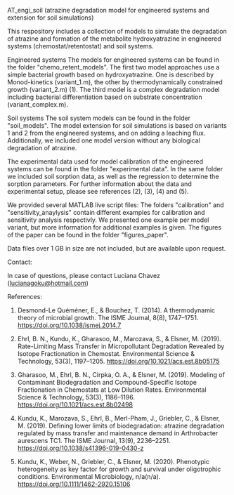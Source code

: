 AT_engi_soil (atrazine degradation model for engineered systems and extension for soil simulations)

This respository includes a collection of models to simulate the degradation of atrazine and formation of the metabolite hydroxyatrazine in engineered systems (chemostat/retentostat) and soil systems.

Engineered systems
The models for engineered systems can be found in the folder "chemo_retent_models".
The first two model approaches use a simple bacterial growth based on hydroxyatrazine. One is described by Monod-kinetics (variant_1.m), the other by thermodynamically constrained growth (variant_2.m) (1).
The third model is a complex degradation model including bacterial differentiation based on substrate concentration (variant_complex.m).

Soil systems
The soil system models can be found in the folder "soil_models".
The model extension for soil simulations is based on variants 1 and 2 from the engineered systems, and on adding a leaching flux.
Additionally, we included one model version without any biological degradation of atrazine.

The experimental data used for model calibration of the engineered systems can be found in the folder "experimental data". In the same folder we included soil sorption data, as well as the regression to determine the sorption parameters.
For further information about the data and experimental setup, please see references (2), (3), (4) and (5).

We provided several MATLAB live script files:
The folders "calibration" and "sensitivity_anaylysis" contain different examples for calibration and sensitivity analysis respectivly. We presented one example per model variant, but more information for additional examples is given.
The figures of the paper can be found in the folder "figures_paper".

Data files over 1 GB in size are not included, but are available upon request.

Contact:

In case of questions, please contact Luciana Chavez (lucianagoku@hotmail.com)

References:

1. Desmond-Le Quéméner, E., & Bouchez, T. (2014). A thermodynamic theory of microbial growth. The ISME Journal, 8(8), 1747–1751. https://doi.org/10.1038/ismej.2014.7

2. Ehrl, B. N., Kundu, K., Gharasoo, M., Marozava, S., & Elsner, M. (2019). Rate-Limiting Mass Transfer in Micropollutant Degradation Revealed by Isotope Fractionation in Chemostat. Environmental Science & Technology, 53(3), 1197–1205. https://doi.org/10.1021/acs.est.8b05175

3. Gharasoo, M., Ehrl, B. N., Cirpka, O. A., & Elsner, M. (2019). Modeling of Contaminant Biodegradation and Compound-Specific Isotope Fractionation in Chemostats at Low Dilution Rates. Environmental Science & Technology, 53(3), 1186–1196. https://doi.org/10.1021/acs.est.8b02498

4. Kundu, K., Marozava, S., Ehrl, B., Merl-Pham, J., Griebler, C., & Elsner, M. (2019). Defining lower limits of biodegradation: atrazine degradation regulated by mass transfer and maintenance demand in Arthrobacter aurescens TC1. The ISME Journal, 13(9), 2236–2251. https://doi.org/10.1038/s41396-019-0430-z

5. Kundu, K., Weber, N., Griebler, C., & Elsner, M. (2020). Phenotypic heterogeneity as key factor for growth and survival under oligotrophic conditions. Environmental Microbiology, n/a(n/a). https://doi.org/10.1111/1462-2920.15106
